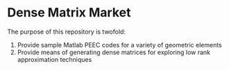 # Dense Matrix Market

The purpose of this repository is twofold:

1. Provide sample Matlab PEEC codes for a variety of geometric elements
2. Provide means of generating dense matrices for exploring low rank approximation techniques
